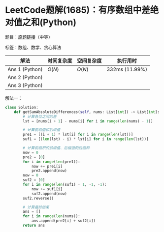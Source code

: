 # LeetCode题解(1685)：有序数组中差绝对值之和(Python)

题目：[原题链接](https://leetcode-cn.com/problems/sum-of-absolute-differences-in-a-sorted-array/)（中等）

标签：数组、数学、贪心算法

| 解法           | 时间复杂度 | 空间复杂度 | 执行用时       |
| -------------- | ---------- | ---------- | -------------- |
| Ans 1 (Python) | $O(N)$     | $O(N)$     | 332ms (11.99%) |
| Ans 2 (Python) |            |            |                |
| Ans 3 (Python) |            |            |                |

解法一：

```python
class Solution:
    def getSumAbsoluteDifferences(self, nums: List[int]) -> List[int]:
        # 计算各位之间的差
        lst = [nums[i + 1] - nums[i] for i in range(len(nums) - 1)]

        # 计算前缀值和后缀值
        pre1 = [(i + 1) * lst[i] for i in range(len(lst))]
        suf1 = [(len(lst) - i) * lst[i] for i in range(len(lst))]

        # 计算前缀积的前缀值、后缀值的后缀和
        now = 0
        pre2 = [0]
        for i in range(len(pre1)):
            now += pre1[i]
            pre2.append(now)
        now = 0
        suf2 = [0]
        for i in range(len(suf1) - 1, -1, -1):
            now += suf1[i]
            suf2.append(now)
        suf2.reverse()

        # 计算最终结果
        ans = []
        for i in range(len(nums)):
            ans.append(pre2[i] + suf2[i])
        return ans
```

